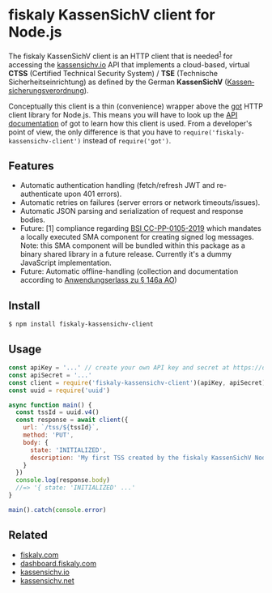 # fiskaly KassenSichV client for Node.js

The fiskaly KassenSichV client is an HTTP client that is needed<sup>[1](#fn1)</sup> for accessing the [kassensichv.io](https://kassensichv.io) API that implements a cloud-based, virtual **CTSS** (Certified Technical Security System) / **TSE** (Technische Sicherheitseinrichtung) as defined by the German **KassenSichV** ([Kassen­sich­er­ungsver­ord­nung](https://www.bundesfinanzministerium.de/Content/DE/Downloads/Gesetze/2017-10-06-KassenSichV.pdf)).

Conceptually this client is a thin (convenience) wrapper above the [got](https://github.com/sindresorhus/got) HTTP client library for Node.js. 
This means you will have to look up the [API documentation](https://github.com/sindresorhus/got#api) of got to learn how this client is used. From a developer's point of view, the only difference is that you have to `require('fiskaly-kassensichv-client')` instead of `require('got')`.

## Features

- Automatic authentication handling (fetch/refresh JWT and re-authenticate upon 401 errors).
- Automatic retries on failures (server errors or network timeouts/issues).
- Automatic JSON parsing and serialization of request and response bodies.
- Future: [<a name="fn1">1</a>] compliance regarding [BSI CC-PP-0105-2019](https://www.bsi.bund.de/SharedDocs/Downloads/DE/BSI/Zertifizierung/Reporte/ReportePP/pp0105b_pdf.pdf?__blob=publicationFile&v=7) which mandates a locally executed SMA component for creating signed log messages. Note: this SMA component will be bundled within this package as a binary shared library in a future release. Currently it's a dummy JavaScript implementation.
- Future: Automatic offline-handling (collection and documentation according to [Anwendungserlass zu § 146a AO](https://www.bundesfinanzministerium.de/Content/DE/Downloads/BMF_Schreiben/Weitere_Steuerthemen/Abgabenordnung/AO-Anwendungserlass/2019-06-17-einfuehrung-paragraf-146a-AO-anwendungserlass-zu-paragraf-146a-AO.pdf?__blob=publicationFile&v=1))

## Install

```
$ npm install fiskaly-kassensichv-client
```

## Usage

```js
const apiKey = '...' // create your own API key and secret at https://dashboard.fiskaly.com
const apiSecret = '...'
const client = require('fiskaly-kassensichv-client')(apiKey, apiSecret)
const uuid = require('uuid')

async function main() {
  const tssId = uuid.v4()
  const response = await client({
    url: `/tss/${tssId}`,
    method: 'PUT',
    body: {
      state: 'INITIALIZED',
      description: 'My first TSS created by the fiskaly KassenSichV Node.js client'
    }
  })
  console.log(response.body)
  //=> '{ state: 'INITIALIZED' ...'
}

main().catch(console.error)
```

## Related

- [fiskaly.com](https://fiskaly.com)
- [dashboard.fiskaly.com](https://dashboard.fiskaly.com)
- [kassensichv.io](https://kassensichv.io)
- [kassensichv.net](https://kassensichv.net)
